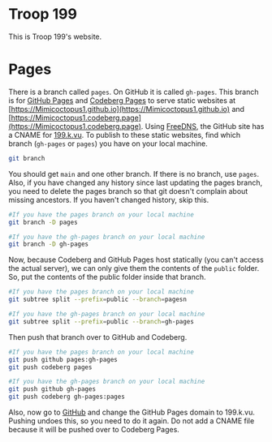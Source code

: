 # Troop 199
This is Troop 199's website.

# Pages
There is a branch called `pages`. On GitHub it is called `gh-pages`. This branch is for [GitHub Pages](https://pages.github.com) and [Codeberg Pages](https://codeberg.page) to serve static websites at [https://Mimicoctopus1.github.io](https://Mimicoctopus1.github.io) and [https://Mimicoctopus1.codeberg.page](https://Mimicoctopus1.codeberg.page). Using [FreeDNS](https://freedns.afraid.org), the GitHub site has a CNAME for [199.k.vu](https://199.k.vu). To publish to these static websites, find which branch (`gh-pages` or `pages`) you have on your local machine.
```sh
git branch
```
You should get `main` and one other branch. If there is no branch, use `pages`. Also, if you have changed any history since last updating the pages branch, you need to delete the pages branch so that git doesn't complain about missing ancestors. If you haven't changed history, skip this.
```sh
#If you have the pages branch on your local machine
git branch -D pages

#If you have the gh-pages branch on your local machine
git branch -D gh-pages
```
Now, because Codeberg and GitHub Pages host statically (you can't access the actual server), we can only give them the contents of the ``public`` folder. So, put the contents of the public folder inside that branch.
```sh
#If you have the pages branch on your local machine
git subtree split --prefix=public --branch=pagesn

#If you have the gh-pages branch on your local machine
git subtree split --prefix=public --branch=gh-pages
```
Then push that branch over to GitHub and Codeberg.
```sh
#If you have the pages branch on your local machine
git push github pages:gh-pages
git push codeberg pages

#If you have the gh-pages branch on your local machine
git push github gh-pages
git push codeberg gh-pages:pages
```

Also, now go to [GitHub](https://github.com/Mimicoctopus1/mimicoctopus1.github.io/settings/pages) and change the GitHub Pages domain to 199.k.vu. Pushing undoes this, so you need to do it again. Do not add a CNAME file because it will be pushed over to Codeberg Pages.